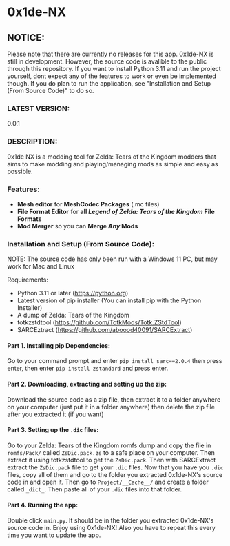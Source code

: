 # 0x1de-NX

## NOTICE:
Please note that there are currently no releases for this app. 0x1de-NX is still in development. However, the source code is avalible to the public through this repository. If you want to install Python 3.11 and run the project yourself, dont expect any of the features to work or even be implemented though. If you do plan to run the application, see "Installation and Setup (From Source Code)" to do so.

### LATEST VERSION: 
0.0.1

### DESCRIPTION:
0x1de NX is a modding tool for Zelda: Tears of the Kingdom modders that aims to make modding and playing/managing mods as simple and easy as possible.

### Features:
- **Mesh editor** for **MeshCodec Packages** (.mc files)
- **File Format Editor** for **all *Legend of Zelda: Tears of the Kingdom* File Formats**
- **Mod Merger** so you can **Merge *Any* Mods**

### Installation and Setup (From Source Code):
NOTE: The source code has only been run with a Windows 11 PC, but may work for Mac and Linux

Requirements:
- Python 3.11 or later (https://python.org)
- Latest version of pip installer (You can install pip with the Python Installer)
- A dump of Zelda: Tears of the Kingdom
- totkzstdtool (https://github.com/TotkMods/Totk.ZStdTool)
- SARCEztract (https://github.com/aboood40091/SARCExtract)

#### Part 1. Installing pip Dependencies:
Go to your command prompt and enter `pip install sarc==2.0.4` then press enter, then enter `pip install zstandard` and press enter.

#### Part 2. Downloading, extracting and setting up the zip:
Download the source code as a zip file, then extract it to a folder anywhere on your computer (just put it in a folder anywhere) then delete the zip file after you extracted it (if you want)

#### Part 3. Setting up the `.dic` files:
Go to your Zelda: Tears of the Kingdom romfs dump and copy the file in `romfs/Pack/` called `ZsDic.pack.zs` to a safe place on your computer. Then extract it using totkzstdtool to get the `ZsDic.pack`. Then with SARCExtract extract the `ZsDic.pack` file to get your `.dic` files. Now that you have you `.dic` files, copy all of them and go to the folder you extracted 0x1de-NX's source code in and open it. Then go to `Project/__Cache__/` and create a folder called `_dict_`. Then paste all of your `.dic` files into that folder.

#### Part 4. Running the app:
Double click `main.py`. It should be in the folder you extracted 0x1de-NX's source code in. Enjoy using 0x1de-NX! Also you have to repeat this every time you want to update the app.










